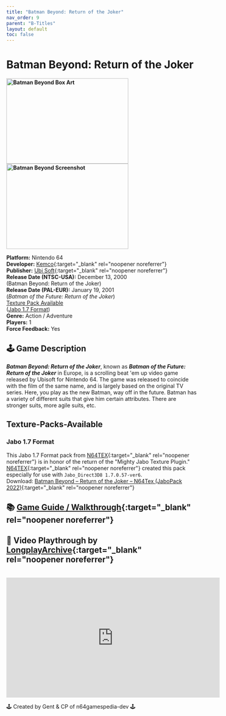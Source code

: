 ```yaml
---
title: "Batman Beyond: Return of the Joker"
nav_order: 9
parent: "B-Titles"
layout: default
toc: false
---
```


# Batman Beyond: Return of the Joker
<b>
<img src="https://gamepedia.cursecdn.com/gamia_gamepedia_en/thumb/6/6e/Front-Cover-Batman-Beyond-Return-of-the-Joker-NA-N64.jpg/450px-Front-Cover-Batman-Beyond-Return-of-the-Joker-NA-N64.jpg?version=ebf7a9265830b4e8644d5747c1bea580" alt="Batman Beyond Box Art" style="object-fit:cover;width:320px;height:224px"/>
<img src="https://images.launchbox-app.com/f0c9c2bd-28ed-46b9-b4e7-cd1992dc4861.jpg" alt="Batman Beyond Screenshot" style="object-fit:cover;width:320px;height:224px"/>
</b>

**Platform:** Nintendo 64  
**Developer:** [Kemco](https://en.wikipedia.org/wiki/Kemco){:target="_blank" rel="noopener noreferrer"}  
**Publisher:** [Ubi Soft](https://en.wikipedia.org/wiki/Ubisoft){:target="_blank" rel="noopener noreferrer"}  
**Release Date (NTSC-USA):** December 13, 2000  
(Batman Beyond: Return of the Joker)  
**Release Date (PAL-EUR):** January 19, 2001  
(*Batman of the Future: Return of the Joker*)  
[Texture Pack Available](#Texture-Packs-Available)  
([Jabo 1.7 Format](#Jabo-1.7-Format))  
**Genre:** Action / Adventure  
**Players:** 1  
**Force Feedback:** Yes  

## 🕹️ Game Description
<em><strong>Batman Beyond: Return of the Joker</strong></em>, known as <em><strong>Batman of the Future: Return of the Joker</strong></em> in Europe, is a scrolling beat 'em up video game released by Ubisoft for Nintendo 64. The game was released to coincide with the film of the same name, and is largely based on the original TV series. Here, you play as the new Batman, way off in the future. Batman has a variety of different suits that give him certain attributes. There are stronger suits, more agile suits, etc.

## <span id="Texture-Packs-Available">Texture-Packs-Available</span>
### <span id="Jabo-1.7-Format">Jabo 1.7 Format</span>
This Jabo 1.7 Format pack from [N64TEX](https://www.n64textures.com){:target="_blank" rel="noopener noreferrer"} is in honor of the return of the "Mighty Jabo Texture Plugin."  
[N64TEX](https://www.n64textures.com){:target="_blank" rel="noopener noreferrer"} created this pack especially for use with `Jabo_Direct3D8 1.7.0.57-ver6`.  
Download: [Batman Beyond – Return of the Joker – N64Tex (JaboPack 2022)](https://www.n64textures.com/downloads/jabo-texture-packs/#Batman%20Beyond%20-%20Return%20of%20the%20Joker){:target="_blank" rel="noopener noreferrer"}

## 📚 [Game Guide / Walkthrough](https://gamefaqs.gamespot.com/n64/579006-batman-beyond-return-of-the-joker/faqs/23513){:target="_blank" rel="noopener noreferrer"}

## 🎥 Video Playthrough by [LongplayArchive](https://www.youtube.com/channel/UCM8XzXipyTsylZ_WsGKmdKQ){:target="_blank" rel="noopener noreferrer"}  
<br />
<iframe width="560" height="315" src="https://www.youtube.com/embed/0_jaABH6qzM" title="Batman Beyond – Longplay by LongplayArchive" frameborder="0" allowfullscreen></iframe>

🕹️ Created by Gent & CP of n64gamespedia-dev 🕹️

<!-- Vault Format: n64gamespedia-dev -->
<!-- Protocol Source: _vault-specs/format-protocol.md -->